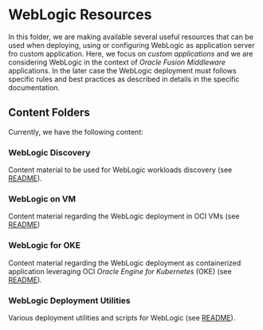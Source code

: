 # WebLogic Resources

In this folder, we are making available several useful resources that can be used when deploying, using or configuring WebLogic as application server fro custom application. Here, we focus on _custom applications_ and we are considering WebLogic in the context of _Oracle Fusion Middleware_ applications. In the later case the WebLogic deployment must follows 
specific rules and best practices as described in details in the specific documentation.

## Content Folders

Currently, we have the following content:

### WebLogic Discovery 

Content material to be used for WebLogic workloads discovery (see [README](weblogic-discovery/README.md)).

### WebLogic on VM

Content material regarding the WebLogic deployment in OCI VMs (see [README](weblogic-on-vm/README.md))


### WebLogic for OKE

Content material regarding the WebLogic deployment as containerized application leveraging OCI _Oracle Engine for Kubernetes_ (OKE) (see [README](weblogic-for-oke/README.md)).


### WebLogic Deployment Utilities  

Various deployment utilities and scripts for WebLogic (see [README](weblogic-deployment-utility/README.md)).